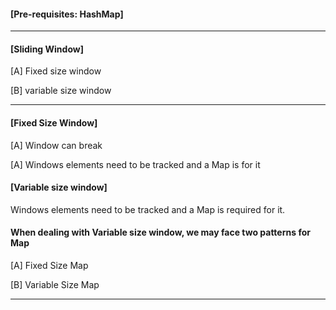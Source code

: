 #### **[Pre-requisites: HashMap]**
____

#### **[Sliding Window]**

[A] Fixed size window

[B] variable size window
___

#### **[Fixed Size Window]**

[A] Window can break

[A] Windows elements need to be tracked and a Map is  for it


#### **[Variable size window]**

Windows elements need to be tracked and a Map is required for it.

#### **When dealing with Variable size window, we may face two patterns for Map**
[A] Fixed Size Map

[B] Variable Size Map
______



